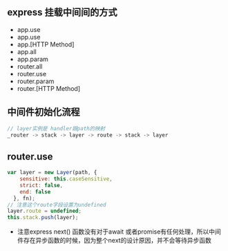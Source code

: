 ## express 挂载中间间的方式
* app.use
* app.use
* app.[HTTP Method]
* app.all
* app.param
* router.all
* router.use
* router.param
* router.[HTTP Method]

## 中间件初始化流程
```js
// layer实例是 handler跟path的映射
_router -> stack -> layer -> route -> stack -> layer
```

## router.use
```js
var layer = new Layer(path, {
    sensitive: this.caseSensitive,
    strict: false,
    end: false
  }, fn);
// 注意这个route字段设置为undefined
layer.route = undefined;
this.stack.push(layer);  
```

* 注意express next() 函数没有对于await 或者promise有任何处理，所以中间件存在异步函数的时候，因为整个next的设计原因，并不会等待异步函数


